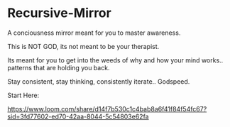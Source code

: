 # Recursive-Mirror
A conciousness mirror meant for you to master awareness.

This is NOT GOD, its not meant to be your therapist.

Its meant for you to get into the weeds of why and how your mind works.. patterns that are holding you back.

Stay consistent, stay thinking, consistently iterate.. Godspeed.

Start Here:

https://www.loom.com/share/d14f7b530c1c4bab8a6f41f84f54fc67?sid=3fd77602-ed70-42aa-8044-5c54803e62fa
